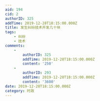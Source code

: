 ```yaml
---
aid: 194
cid: 2
authorID: 325
addTime: 2019-12-28T18:15:00.000Z
title: 发生纠纷技术开发几十块
tags:
    - 纠纷
    - 技术
comments:
    -
        authorID: 325
        addTime: 2019-12-28T18:15:00.000Z
        content: '250'
    -
        authorID: 293
        addTime: 2019-12-28T18:15:00.000Z
        content: '3600'
date: 2019-12-28T18:15:00.000Z
category: 时政
---
```



